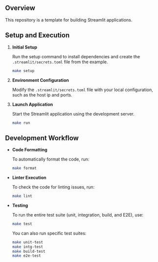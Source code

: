 ## Overview

This repository is a template for building Streamlit applications.

## Setup and Execution

1.  **Initial Setup**

    Run the setup command to install dependencies and create the `.streamlit/secrets.toml` file from the example.

    ```bash
    make setup
    ```

2.  **Environment Configuration**

    Modify the `.streamlit/secrets.toml` file with your local configuration, such as the host ip and ports.

3.  **Launch Application**

    Start the Streamlit application using the development server.

    ```bash
    make run
    ```

## Development Workflow

-   **Code Formatting**

    To automatically format the code, run:

    ```bash
    make format
    ```

-   **Linter Execution**

    To check the code for linting issues, run:

    ```bash
    make lint
    ```

-   **Testing**

    To run the entire test suite (unit, integration, build, and E2E), use:

    ```bash
    make test
    ```

    You can also run specific test suites:

    ```bash
    make unit-test
    make intg-test
    make build-test
    make e2e-test
    ```
